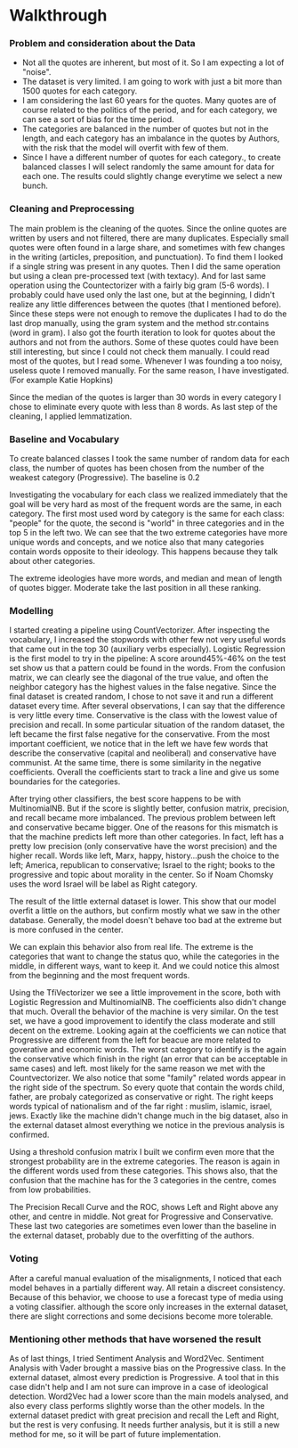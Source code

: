 
# Walkthrough

### Problem and consideration about the Data

- Not all the quotes are inherent, but most of it. So I am expecting a lot of "noise".
- The dataset is very limited. I am going to work with just a bit more than 1500 quotes for each category. 
- I am considering the last 60 years for the quotes. Many quotes are of course related to the politics of the period, and for each category, we can see a sort of bias for the time period. 
- The categories are balanced in the number of quotes but not in the length, and each category has an imbalance in the quotes by Authors, with the risk that the model will overfit with few of them.
- Since I have a different number of quotes for each category., to create balanced classes I will select randomly the same amount for data for each one. The results could slightly change everytime we select a new bunch.

### Cleaning and Preprocessing

The main problem is the cleaning of the quotes. Since the online quotes are written by users and not filtered, there are many duplicates. Especially small quotes were often found in a large share, and sometimes with few changes in the writing (articles, preposition, and punctuation).
To find them I looked if a single string was present in any quotes.
Then I did the same operation but using a clean pre-processed text (with textacy).
And for last same operation using the Countectorizer with a fairly big gram (5-6 words).
I probably could have used only the last one, but at the beginning, I didn't realize any little differences between the quotes (that I mentioned before).
Since these steps were not enough to remove the duplicates I had to do the last drop manually, using the gram system and the method str.contains (word in gram).
I also got the fourth iteration to look for quotes about the authors and not from the authors. Some of these quotes could have been still interesting, but since I could not check them manually. I could read most of the quotes, but I read some. Whenever I was founding a too noisy, useless quote I removed manually. For the same reason, I have investigated. (For example Katie Hopkins)

Since the median of the quotes is larger than 30 words in every category I chose to eliminate every quote with less than 8 words.
As last step of the cleaning, I applied lemmatization.

### Baseline and Vocabulary


To create balanced classes I took the same number of random data for each class, the number of quotes has been chosen from the number of the weakest category (Progressive).
The baseline is 0.2

Investigating the vocabulary for each class we realized immediately that the goal will be very hard as most of the frequent words are the same, in each category.  The first most used word by category is the same for each class: "people" for the quote, the second is "world" in three categories and in the top 5 in the left two.  We can see that the two extreme categories have more unique words and concepts, and we notice also that many categories contain words opposite to their ideology. This happens because they talk about other categories.

The extreme ideologies have more words, and median and mean of length of quotes bigger. Moderate take the last position in all these ranking.

### Modelling

I started creating a pipeline using CountVectorizer. After inspecting the vocabulary, I increased the stopwords with other few not very useful words that came out in the top 30 (auxiliary verbs especially).
Logistic Regression is the first model to try in the pipeline: 
A score around45%-46% on the test set show us that a pattern could be found in the words. From the confusion matrix, we can clearly see the diagonal of the true value, and often the neighbor category has the highest values in the false negative.
Since the final dataset is created random, I chose to not save it and run a different dataset every time. 
After several observations, I can say that the difference is very little every time. 
Conservative is the class with the lowest value of precision and recall. In some particular situation of the random dataset, the left became the first false negative for the conservative. From the most important coefficient, we notice that in the left we have few words that describe the conservative (capital and neoliberal) and conservative have communist. At the same time, there is some similarity in the negative coefficients. Overall the coefficients start to track a line and give us some boundaries for the categories.

After trying other classifiers, the best score happens to be with MultinomialNB. But if the score is slightly better, confusion matrix, precision, and recall became more imbalanced. The previous problem between left and conservative became bigger. One of the reasons for this mismatch is that the machine predicts left more than other categories. In fact, left has a pretty low precision (only conservative have the worst precision) and the higher recall.
Words like left, Marx, happy, history...push the choice to the left; America, republican to conservative; Israel to the right; books to the progressive and topic about morality in the center. So if Noam Chomsky uses the word Israel will be label as Right category. 

The result of the little external dataset is lower. This show that our model overfit a little on the authors, but confirm mostly what we saw in the other database. Generally, the model doesn't behave too bad at the extreme but is more confused in the center. 

We can explain this behavior also from real life. The extreme is the categories that want to change the status quo, while the categories in the middle, in different ways, want to keep it.
And we could notice this almost from the beginning and the most frequent words.

Using the TfiVectorizer we see a little improvement in the score, both with Logistic Regression and MultinomialNB. The coefficients also didn't change that much. Overall the behavior of the machine is very similar. On the test set, we have a good improvement to identify the class moderate and still decent on the extreme. 
Looking again at the coefficients we can notice that Progressive are different from the left for beacue are more related to goverative and economic words.
The worst category to identify is the again the conservative which finish in the right (an error that can be acceptable in same cases) and left. most likely for the same reason we met with the Countvectorizer.
We also notice that some "family" related words appear in the right side of the spectrum. So every quote that contain the words child, father, are probaly categorized as conservative or right. The right keeps words typical of nationalism and of the far right : muslim, islamic, israel, jews.
Exactly like the machine didn't change much in the big dataset, also in the external dataset almost everything we notice in the previous analysis is confirmed.

Using a threshold confusion matrix I built we confirm even more that the strongest probability are in the extreme categories. The reason is again in the different words used from these categories. This shows also, that the confusion that the machine has for the 3 categories in the centre,  comes from low probabilities.

The Precision Recall Curve and the ROC, shows Left and Right above any other, and centre in middle. Not great for Progressive and Conservative. These last two categories are sometimes even lower than the baseline in the external dataset, probably due to the overfitting of the authors.

### Voting

After a careful manual evaluation of the misalignments, I noticed that each model behaves in a partially different way. All retain a discreet consistency. Because of this behavior, we choose to use a forecast type of media using a voting classifier. although the score only increases in the external dataset, there are slight corrections and some decisions become more tolerable.

### Mentioning other methods that have worsened the result

As of last things, I tried Sentiment Analysis and Word2Vec. Sentiment Analysis with Vader brought a massive bias on the Progressive class. In the external dataset, almost every prediction is Progressive. A tool that in this case didn't help and I am not sure can improve in a case of ideological detection.
Word2Vec had a lower score than the main models analysed, and also every class performs slightly worse than the other models. In the external dataset predict with great precision and recall the Left and Right, but the rest is very confusing. It needs further analysis, but it is still a new method for me, so it will be part of future implementation.
